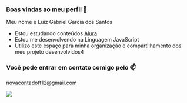 ### Boas vindas ao meu perfil 💙

Meu nome é Luiz Gabriel Garcia dos Santos

- Estou estudando conteúdos [Alura](https://www.alura.com.br)
- Estou me desenvolvendo na Linguagem JavaScript
- Utilizo este espaço para minha organização e compartilhamento dos meu projeto desenvolvidos4

### Você pode entrar em contato comigo pelo 📫

novacontadoff12@gmail.com



![](https://media1.tenor.com/m/3MlqMqF-2H8AAAAC/pica-pau.gif)
